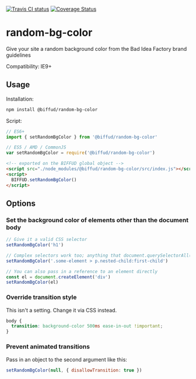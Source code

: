 [![Travis CI status](https://travis-ci.org/BadIdeaFactory/random-bg-color.svg?branch=master)](https://travis-ci.org/BadIdeaFactory/random-bg-color)
[![Coverage Status](https://coveralls.io/repos/github/BadIdeaFactory/random-bg-color/badge.svg?branch=master)](https://coveralls.io/github/BadIdeaFactory/random-bg-color?branch=master)

# random-bg-color
Give your site a random background color from the Bad Idea Factory brand guidelines

Compatibility: IE9+

## Usage

Installation:

```sh
npm install @biffud/random-bg-color
```

Script:

```js
// ES6+
import { setRandomBgColor } from '@biffud/random-bg-color'

// ES5 / AMD / CommonJS
var setRandomBgColor = require('@biffud/random-bg-color')
```

```html
<!-- exported on the BIFFUD global object -->
<script src="./node_modules/@biffud/random-bg-color/src/index.js"></script>
<script>
  BIFFUD.setRandomBgColor()
</script>
```

## Options

### Set the background color of elements other than the document body

```js
// Give it a valid CSS selector
setRandomBgColor('h1')

// Complex selectors work too; anything that document.querySelectorAll() accepts
setRandomBgColor('.some-element > p.nested-child:first-child')

// You can also pass in a reference to an element directly
const el = document.createElement('div')
setRandomBgColor(el)
```

### Override transition style

This isn't a setting. Change it via CSS instead.

```css
body {
  transition: background-color 500ms ease-in-out !important;
}
```

### Prevent animated transitions

Pass in an object to the second argument like this:

```js
setRandomBgColor(null, { disallowTransition: true })
```
